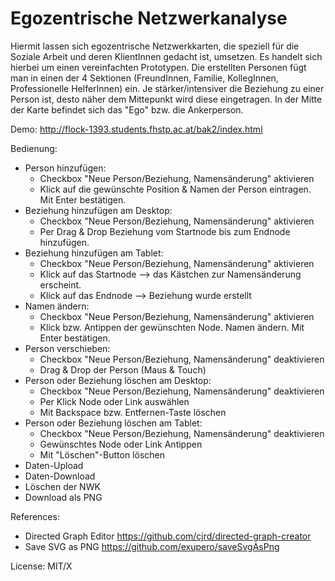 Egozentrische Netzwerkanalyse
======================

Hiermit lassen sich egozentrische Netzwerkkarten, die speziell für die Soziale Arbeit und deren KlientInnen gedacht ist, umsetzen. Es handelt sich hierbei um einen vereinfachten Prototypen. Die erstellten Personen fügt man in einen der 4 Sektionen (FreundInnen, Familie, KollegInnen, Professionelle HelferInnen) ein. Je stärker/intensiver die Beziehung zu einer Person ist, desto näher dem Mittepunkt wird diese eingetragen. In der Mitte der Karte befindet sich das "Ego" bzw. die Ankerperson. 

Demo: http://flock-1393.students.fhstp.ac.at/bak2/index.html

Bedienung:

* Person hinzufügen: 
  * Checkbox "Neue Person/Beziehung, Namensänderung" aktivieren
  * Klick auf die gewünschte Position & Namen der Person eintragen. Mit Enter bestätigen.
* Beziehung hinzufügen am Desktop: 
  * Checkbox "Neue Person/Beziehung, Namensänderung" aktivieren
  * Per Drag & Drop Beziehung vom Startnode bis zum Endnode hinzufügen.
* Beziehung hinzufügen am Tablet: 
  * Checkbox "Neue Person/Beziehung, Namensänderung" aktivieren
  * Klick auf das Startnode --> das Kästchen zur Namensänderung erscheint. 
  * Klick auf das Endnode --> Beziehung wurde erstellt
* Namen ändern:
  * Checkbox "Neue Person/Beziehung, Namensänderung" aktivieren
  * Klick bzw. Antippen der gewünschten Node. Namen ändern. Mit Enter bestätigen.
* Person verschieben: 
  * Checkbox "Neue Person/Beziehung, Namensänderung" deaktivieren
  * Drag & Drop der Person (Maus & Touch)
* Person oder Beziehung löschen am Desktop:
  * Checkbox "Neue Person/Beziehung, Namensänderung" deaktivieren
  * Per Klick Node oder Link auswählen
  * Mit Backspace bzw. Entfernen-Taste löschen
* Person oder Beziehung löschen am Tablet:
  * Checkbox "Neue Person/Beziehung, Namensänderung" deaktivieren
  * Gewünschtes Node oder Link Antippen
  * Mit "Löschen"-Button löschen 
* Daten-Upload
* Daten-Download
* Löschen der NWK
* Download als PNG
 

References:
 - Directed Graph Editor https://github.com/cjrd/directed-graph-creator
 - Save SVG as PNG https://github.com/exupero/saveSvgAsPng
 

License: MIT/X







